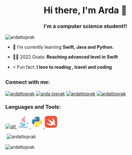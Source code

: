 <h1 align="center">Hi there, I'm Arda 👋</h1>
<h3 align="center">I'm a computer science student!!</h3>

<p align="left"> <img src="https://komarev.com/ghpvc/?username=ardattoprak&label=Profile%20views&color=0e75b6&style=flat" alt="ardattoprak" /> </p>

- 🌱 I’m currently learning **Swift, Java and Python.**

- 👨‍💻 2022 Goals: **Reaching advanced level in Swift**

- ⚡ Fun fact: **I love to reading , travel and coding**

<h3 align="left">Connect with me:</h3>
<p align="left">
<a href="https://twitter.com/ardattoprak" target="blank"><img align="center" src="https://raw.githubusercontent.com/rahuldkjain/github-profile-readme-generator/master/src/images/icons/Social/twitter.svg" alt="ardattoprak" height="50" width="65" /></a>
<a href="https://linkedin.com/in/arda toprak" target="blank"><img align="center" src="https://raw.githubusercontent.com/rahuldkjain/github-profile-readme-generator/master/src/images/icons/Social/linked-in-alt.svg" alt="arda toprak" height="50" width="65" /></a>
<a href="https://instagram.com/ardattoprak" target="blank"><img align="center" src="https://raw.githubusercontent.com/rahuldkjain/github-profile-readme-generator/master/src/images/icons/Social/instagram.svg" alt="ardattoprak" height="50" width="65" /></a>
<a href="https://www.hackerrank.com/ardattoprak" target="blank"><img align="center" src="https://cdn.worldvectorlogo.com/logos/hackerrank.svg" alt="ardattoprak" height="50" width="65" /></a>
</p>


<h3 align="left">Languages and Tools:</h3>
<p align="left"> <a href="https://git-scm.com/" target="_blank" rel="noreferrer"> <img src="https://cdn.svgporn.com/logos/git.svg" alt="git" width="40" height="40"/> </a> <a href="https://www.java.com" target="_blank" rel="noreferrer"> <img src="https://raw.githubusercontent.com/devicons/devicon/master/icons/java/java-original.svg" alt="java" width="40" height="40"/> </a> <a href="https://www.python.org" target="_blank" rel="noreferrer"> <img src="https://raw.githubusercontent.com/devicons/devicon/master/icons/python/python-original.svg" alt="python" width="40" height="40"/> </a> <a href="https://developer.apple.com/swift/" target="_blank" rel="noreferrer"> <img src="https://raw.githubusercontent.com/devicons/devicon/master/icons/swift/swift-original.svg" alt="swift" width="40" height="40"/> </a> </p>

<p>&nbsp;<img align="center" src="https://github-readme-stats.vercel.app/api?username=ardattoprak&show_icons=true&locale=en" alt="ardattoprak" /></p>

<p><img align="center" src="https://github-readme-streak-stats.herokuapp.com/?user=ardattoprak&" alt="ardattoprak" /></p>
